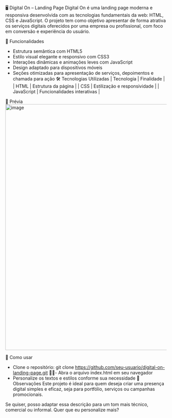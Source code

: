 🖥️ Digital On – Landing Page
Digital On é uma landing page moderna e responsiva desenvolvida com as tecnologias fundamentais da web: HTML, CSS e JavaScript. O projeto tem como objetivo apresentar de forma atrativa os serviços digitais oferecidos por uma empresa ou profissional, com foco em conversão e experiência do usuário.

🚀 Funcionalidades
- Estrutura semântica com HTML5
- Estilo visual elegante e responsivo com CSS3
- Interações dinâmicas e animações leves com JavaScript
- Design adaptado para dispositivos móveis
- Seções otimizadas para apresentação de serviços, depoimentos e chamada para ação
🛠️ Tecnologias Utilizadas
| Tecnologia | Finalidade | 
| HTML | Estrutura da página | 
| CSS | Estilização e responsividade | 
| JavaScript | Funcionalidades interativas | 


📸 Prévia
<img width="1024" height="768" alt="image" src="https://github.com/user-attachments/assets/daf9166d-e07c-4a62-a8f5-f982f4bbfc71" />


📂 Como usar
- Clone o repositório:
git clone https://github.com/seu-usuario/digital-on-landing-page.git
- Abra o arquivo index.html em seu navegador
- Personalize os textos e estilos conforme sua necessidade
📌 Observações
Este projeto é ideal para quem deseja criar uma presença digital simples e eficaz, seja para portfólio, serviços ou campanhas promocionais.

Se quiser, posso adaptar essa descrição para um tom mais técnico, comercial ou informal. Quer que eu personalize mais?
